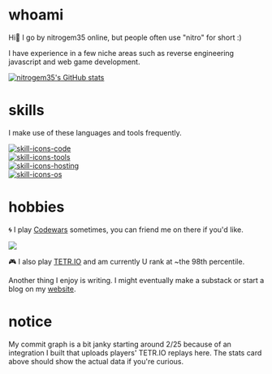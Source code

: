# whoami
Hi👋 I go by nitrogem35 online, but people often use "nitro" for short :)

I have experience in a few niche areas such as reverse engineering javascript and web game development.

[![nitrogem35's GitHub stats](https://github-readme-stats.vercel.app/api?username=nitrogem35&theme=dark)](https://github.com/anuraghazra/github-readme-stats)

# skills
I make use of these languages and tools frequently.

[![skill-icons-code](https://skillicons.dev/icons?i=nodejs,python,rust,java,js,html,css)](https://skillicons.dev)
<br>
[![skill-icons-tools](https://skillicons.dev/icons?i=docker,k8s,mysql,redis,grafana,vscode)](https://skillicons.dev)
<br>
[![skill-icons-hosting](https://skillicons.dev/icons?i=aws,azure,cloudflare)](https://skillicons.dev)
<br>
[![skill-icons-os](https://skillicons.dev/icons?i=windows,ubuntu,kali,mac)](https://skillicons.dev)

# hobbies
🌀 I play [Codewars](https://codewars.com/users/nitrogem35) sometimes, you can friend me on there if you'd like.

<img src="https://www.codewars.com/users/nitrogem35/badges/large">

🎮 I also play [TETR.IO](https://ch.tetr.io/u/f_35) and am currently U rank at ~the 98th percentile.

Another thing I enjoy is writing. I might eventually make a substack or start a blog on my [website](https://nitrogem35.pw/).

# notice
My commit graph is a bit janky starting around 2/25 because of an integration I built that uploads players' TETR.IO replays here. The stats card above should show the actual data if you're curious.
